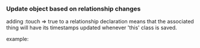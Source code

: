 ### Update object based on relationship changes

adding :touch => true to a relationship declaration means that the associated thing will have its timestamps updated whenever 'this' class is saved.

example:


